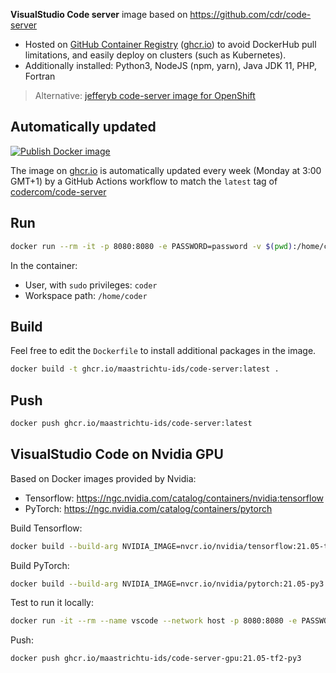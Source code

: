 **VisualStudio Code server** image based on https://github.com/cdr/code-server

* Hosted on [GitHub Container Registry](https://github.com/orgs/MaastrichtU-IDS/packages/container/package/code-server) ([ghcr.io](https://ghcr.io)) to avoid DockerHub pull limitations, and easily deploy on clusters (such as Kubernetes).
* Additionally installed: Python3, NodeJS (npm, yarn), Java JDK 11, PHP, Fortran

> Alternative: [jefferyb code-server image for OpenShift](https://github.com/jefferyb/code-server-openshift)

## Automatically updated

[![Publish Docker image](https://github.com/MaastrichtU-IDS/code-server/workflows/Publish%20Docker%20image/badge.svg)](https://github.com/MaastrichtU-IDS/code-server/actions)


The image on [ghcr.io](https://ghcr.io) is automatically updated every week (Monday at 3:00 GMT+1) by a GitHub Actions workflow to match the `latest` tag of [codercom/code-server](https://hub.docker.com/r/codercom/code-server)

## Run

```bash
docker run --rm -it -p 8080:8080 -e PASSWORD=password -v $(pwd):/home/coder ghcr.io/maastrichtu-ids/code-server:latest
```

In the container:

* User, with `sudo` privileges: `coder`
* Workspace path: `/home/coder`

## Build

Feel free to edit the `Dockerfile` to install additional packages in the image.

```bash
docker build -t ghcr.io/maastrichtu-ids/code-server:latest .
```

## Push

```bash
docker push ghcr.io/maastrichtu-ids/code-server:latest
```

## VisualStudio Code on Nvidia GPU

Based on Docker images provided by Nvidia:

* Tensorflow: https://ngc.nvidia.com/catalog/containers/nvidia:tensorflow
* PyTorch: https://ngc.nvidia.com/catalog/containers/pytorch

Build Tensorflow:

```bash
docker build --build-arg NVIDIA_IMAGE=nvcr.io/nvidia/tensorflow:21.05-tf2-py3 -t ghcr.io/maastrichtu-ids/code-server-gpu:21.05-tf2-py3 -f Dockerfile.gpu .
```

Build PyTorch:

```bash
docker build --build-arg NVIDIA_IMAGE=nvcr.io/nvidia/pytorch:21.05-py3 -t ghcr.io/maastrichtu-ids/code-server-gpu:21.05-tf2-py3 -f Dockerfile.gpu .
```


Test to run it locally:

```bash
docker run -it --rm --name vscode --network host -p 8080:8080 -e PASSWORD=password ghcr.io/maastrichtu-ids/code-server-gpu:21.05-tf2-py3
```

Push:

```bash
docker push ghcr.io/maastrichtu-ids/code-server-gpu:21.05-tf2-py3
```

